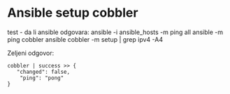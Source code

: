Ansible setup cobbler
=============================


test - da li ansible odgovara:
     ansible  -i ansible_hosts -m ping all
     ansible  -m ping cobbler
     ansible cobbler -m setup | grep ipv4 -A4

Zeljeni odgovor:

    cobbler | success >> {
       "changed": false,
        "ping": "pong"
    }
